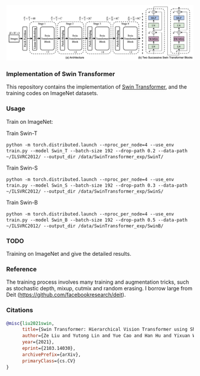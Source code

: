 ![Swin Transformer](./concept.png)

### Implementation of Swin Transformer

This repository contains the implementation of [Swin Transformer](https://arxiv.org/abs/2103.14030), and the training codes on ImageNet datasets. 

### Usage
Train on ImageNet:

Train Swin-T
```
python -m torch.distributed.launch --nproc_per_node=4 --use_env train.py --model Swin_T --batch-size 192 --drop-path 0.2 --data-path ~/ILSVRC2012/ --output_dir /data/SwinTransformer_exp/SwinT/
```

Train Swin-S
```
python -m torch.distributed.launch --nproc_per_node=4 --use_env train.py --model Swin_S --batch-size 192 --drop-path 0.3 --data-path ~/ILSVRC2012/ --output_dir /data/SwinTransformer_exp/SwinS/
```

Train Swin-B
```
python -m torch.distributed.launch --nproc_per_node=4 --use_env train.py --model Swin_B --batch-size 192 --drop-path 0.5 --data-path ~/ILSVRC2012/ --output_dir /data/SwinTransformer_exp/SwinB/
```

### TODO
Training on ImageNet and give the detailed results.

### Reference
The training process involves many training and augmentation tricks, such as stochastic depth, mixup, cutmix and random erasing. I borrow large from Deit (https://github.com/facebookresearch/deit). 

### Citations

```bibtex
@misc{liu2021swin,
      title={Swin Transformer: Hierarchical Vision Transformer using Shifted Windows}, 
      author={Ze Liu and Yutong Lin and Yue Cao and Han Hu and Yixuan Wei and Zheng Zhang and Stephen Lin and Baining Guo},
      year={2021},
      eprint={2103.14030},
      archivePrefix={arXiv},
      primaryClass={cs.CV}
}
```
